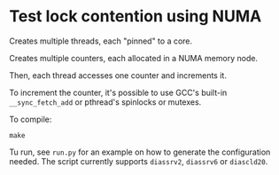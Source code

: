 Test lock contention using NUMA
===============================

Creates multiple threads, each "pinned" to a core.

Creates multiple counters, each allocated in a NUMA memory node.

Then, each thread accesses one counter and increments it.

To increment the counter, it's possible to use GCC's built-in `__sync_fetch_add` or pthread's spinlocks or mutexes.

To compile:
```
make
```

Tu run, see ``run.py`` for an example on how to generate the configuration needed.
The script currently supports ``diassrv2``, ``diassrv6`` or ``diascld20``.

